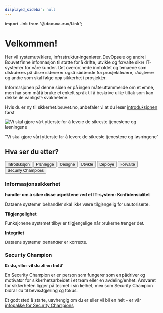 ```yaml
---
displayed_sidebar: null
---
```

import Link from "@docusaurus/Link";

#   

<div className="frontpage">
<div className="row ingress" >
    <div className="column">
        <h1>Velkommen!</h1>
        <p>
            Her vil systemutviklere, infrastruktur-ingeniører, DevOpsere og andre i Bouvet finne informasjon til
            støtte for å drifte, utvikle og forvalte sikre IT-systemer for våre kunder. Det overordnede
            innholdet og temaene som diskuteres på disse sidene er også støttende for prosjektledere, rådgivere
            og andre som skal følge opp sikkerhet i prosjekter.
        </p>
        <p>
            Informasjonen på denne siden er på ingen måte uttømmende om et emne, men har som mål å bruke et enkelt språk til å beskrive ulike tiltak som kan dekke de vanligste svakhetene.
        </p>
        <p>    
        Hvis du er ny til sikkerhet.bouvet.no, anbefaler vi at du leser <a href="index2">introduksjonen</a> først
        </p>
    </div>
    <div className="column quote">
        <img className="column quote illustration" alt="Vi skal gjøre vårt ytterste for å levere de sikreste tjenestene og løsningene" src="/img/quote-illustration.svg"/>
        <p className="column quote">"Vi skal gjøre vårt ytterste for å levere de sikreste tjenestene og løsningene"</p>
    </div>
</div>
<div className="dev-ops-links-wrapper">
    <div className="dev-ops-links-backdrop" />
    <h2 className="row devops-links-header">Hva ser du etter?</h2>
    <div className="row devops-links">
        <Link to="/index2">
            <button className="devops-button">Introduksjon</button>
        </Link>
        <Link to="/planlegge/introduksjon">
            <button className="devops-button">Planlegge</button>
        </Link>
        <Link to="/designe/introduksjon">
            <button className="devops-button">Designe</button>
        </Link>
        <Link to="/utvikle/introduksjon">
            <button className="devops-button">Utvikle</button>
        </Link>
        <Link to="/deploye/introduksjon">
            <button className="devops-button">Deploye</button>
        </Link>
        <Link to="/forvalte/introduksjon">
            <button className="devops-button">Forvalte</button>
        </Link>
        <Link to="/security_champion/introduksjon">
            <button className="devops-button">Security Champions</button>
        </Link>
    </div>
</div>

<div className="row bottom-section">
    <div className="column">
        <h3>Informasjonssikkerhet</h3>
        <b className="buttom-section-sub-header">handler om å sikre disse aspektene ved et IT-system:</b>
        <b>Konfidensialitet</b>
        <p>Dataene systemet behandler skal ikke være tilgjengelig for uautoriserte.</p>
        <b>Tilgjengelighet</b>
        <p>Funksjonene systemet tilbyr er tilgjengelige når brukerne trenger det.</p>
        <b>Integritet</b>
        <p>Dataene systemet behandler er korrekte.</p>
    </div>
    <div className="column">
        <div className="column">
            <h3>Security Champion</h3>
            <b className="buttom-section-sub-header">Er du, eller vil du bli en helt?</b>
            <p>En Security Champion er en person som fungerer som en pådriver og motivator for sikkerhetsarbeidet i et team eller en avdeling/enhet. Ansvaret for sikkerheten ligger på teamet i sin helhet, men som Security Champion bidrar du til bevisstgjøring og fokus.</p>
            <p>
                Et godt sted å starte, uavhengig om du er eller vil bli en helt - er vår 
                <a href="/security_champion/introduction" className="underlined-link"> infopakke for Security Champions</a>
            </p>
        </div>
    </div>
</div>
</div>
